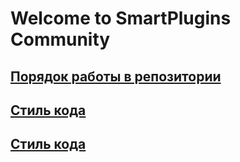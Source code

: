 # Welcome to SmartPlugins Community


## [Порядок работы в репозитории](rules)

## [Стиль кода](codestyle)

## [Стиль кода](wpf/links)
